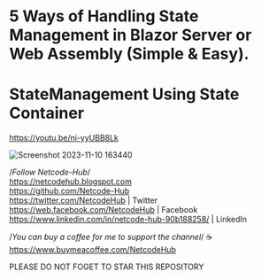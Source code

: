 # 5 Ways of Handling State Management in Blazor Server or Web Assembly (Simple & Easy). <br/>
# StateManagement Using State Container <br/>
 https://youtu.be/ni-yyUBB8Lk <br/>

![Screenshot 2023-11-10 163440](https://github.com/Netcode-Hub/StateManagementUsingDatabase/assets/110794348/136b1bb4-f53b-430e-86cb-6923cf95fef6) <br/>

/*Follow Netcode-Hub*/ <br/>
https://netcodehub.blogspot.com <br/> 
https://github.com/Netcode-Hub <br/>
https://twitter.com/NetcodeHub | Twitter <br/>
https://web.facebook.com/NetcodeHub | Facebook <br/>
https://www.linkedin.com/in/netcode-hub-90b188258/ | LinkedIn <br/>

/*You can buy a coffee for me to support the channel*/ ☕️ <br/>
https://www.buymeacoffee.com/NetcodeHub <br/>

PLEASE DO NOT FOGET TO STAR THIS REPOSITORY<br/>
